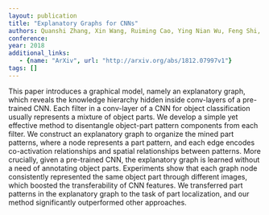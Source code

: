 ```yaml
---
layout: publication
title: "Explanatory Graphs for CNNs"
authors: Quanshi Zhang, Xin Wang, Ruiming Cao, Ying Nian Wu, Feng Shi, Song-Chun Zhu
conference: 
year: 2018
additional_links: 
   - {name: "ArXiv", url: "http://arxiv.org/abs/1812.07997v1"}
tags: []
---
```

This paper introduces a graphical model, namely an explanatory graph, which
reveals the knowledge hierarchy hidden inside conv-layers of a pre-trained CNN.
Each filter in a conv-layer of a CNN for object classification usually
represents a mixture of object parts. We develop a simple yet effective method
to disentangle object-part pattern components from each filter. We construct an
explanatory graph to organize the mined part patterns, where a node represents
a part pattern, and each edge encodes co-activation relationships and spatial
relationships between patterns. More crucially, given a pre-trained CNN, the
explanatory graph is learned without a need of annotating object parts.
Experiments show that each graph node consistently represented the same object
part through different images, which boosted the transferability of CNN
features. We transferred part patterns in the explanatory graph to the task of
part localization, and our method significantly outperformed other approaches.